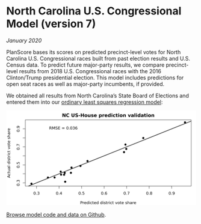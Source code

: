 North Carolina U.S. Congressional Model (version 7)
===

_January 2020_

PlanScore bases its scores on predicted precinct-level votes for North Carolina U.S. Congressional races built from past election results and U.S. Census data. To predict future major-party results, we compare precinct-level results from 2018 U.S. Congressional races with the 2016 Clinton/Trump presidential election. This model includes predictions for open seat races as well as major-party incumbents, if provided.

We obtained all results from North Carolina’s State Board of Elections and entered them into our [ordinary least squares regression model](https://github.com/PlanScore/Model-Generator):

![Prediction validation graph with RMSE = 0.036](NC_pred_v_actual_US-House.png)

[Browse model code and data on Github](https://github.com/PlanScore/Model-NC/tree/4f80bc6).
